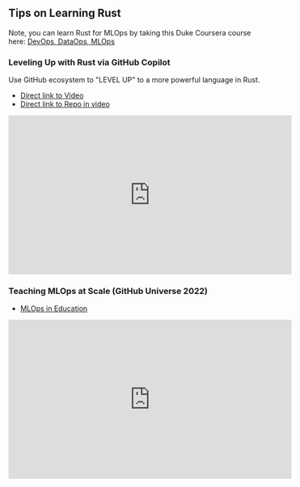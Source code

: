 ## Tips on Learning Rust

Note, you can learn Rust for MLOps by taking this Duke Coursera course here:  [DevOps, DataOps, MLOps](https://www.coursera.org/learn/devops-dataops-mlops-duke)

### Leveling Up with Rust via GitHub Copilot

Use GitHub ecosystem to "LEVEL UP" to a more powerful language in Rust.

* [Direct link to Video](https://www.youtube.com/watch?v=U_qyJZfiMLo)
* [Direct link to Repo in video](https://github.com/nogibjj/hello-rust-template-example)

<iframe width="560" height="315" src="https://www.youtube.com/embed/U_qyJZfiMLo" title="YouTube video player" frameborder="0" allow="accelerometer; autoplay; clipboard-write; encrypted-media; gyroscope; picture-in-picture; web-share" allowfullscreen></iframe>

### Teaching MLOps at Scale (GitHub Universe 2022)

* [MLOps in Education](https://github.com/readme/guides/mlops-education)

<iframe width="560" height="315" src="https://www.youtube.com/embed/ORHO05l--yg" title="YouTube video player" frameborder="0" allow="accelerometer; autoplay; clipboard-write; encrypted-media; gyroscope; picture-in-picture; web-share" allowfullscreen></iframe>
